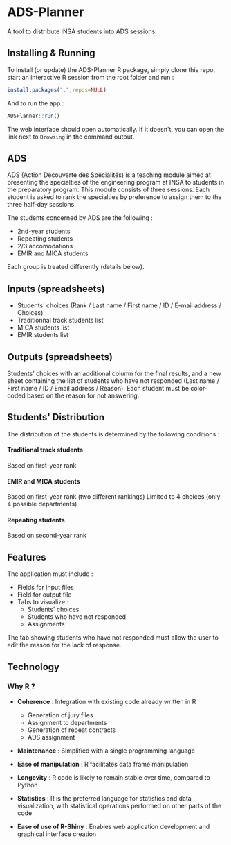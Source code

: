 # ADS-Planner

A tool to distribute INSA students into ADS sessions.

## Installing & Running

To install (or update) the ADS-Planner R package, simply clone this repo, start an interactive R session from the root folder and run :

```R
install.packages(".",repos=NULL)
```

And to run the app :

```R
ADSPlanner::run()
```

The web interface should open automatically. If it doesn't, you can open the link next to `Browsing` in the command output.

## ADS

ADS (Action Découverte des Spécialités) is a teaching module aimed at presenting the specialties of the engineering program at INSA to students in the preparatory program. This module consists of three sessions. Each student is asked to rank the specialties by preference to assign them to the three half-day sessions.

The students concerned by ADS are the following :
- 2nd-year students 
- Repeating students
- 2/3 accomodations
- EMIR and MICA students

Each group is treated differently (details below).

## Inputs (spreadsheets)

- Students' choices (Rank / Last name / First name / ID / E-mail address / Choices)
- Traditionnal track students list
- MICA students list
- EMIR students list

## Outputs (spreadsheets)

Students' choices with an additional column for the final results, and a new sheet containing the list of students who have not responded (Last name / First name / ID / Email address / Reason). Each student must be color-coded based on the reason for not answering.

## Students' Distribution

The distribution of the students is determined by the following conditions :

#### Traditional track students

Based on first-year rank

#### EMIR and MICA students

Based on first-year rank (two different rankings)
Limited to 4 choices (only 4 possible departments)

#### Repeating students

Based on second-year rank

## Features

The application must include :
- Fields for input files
- Field for output file
- Tabs to visualize :
  - Students' choices
  - Students who have not responded
  - Assignments

The tab showing students who have not responded must allow the user to edit the reason for the lack of response.

## Technology

### Why R ?

- **Coherence** : Integration with existing code already written in R
  - Generation of jury files
  - Assignment to departments
  - Generation of repeat contracts
  - ADS assignment

- **Maintenance** : Simplified with a single programming language

- **Ease of manipulation** : R facilitates data frame manipulation

- **Longevity** : R code is likely to remain stable over time, compared to Python

- **Statistics** : R is the preferred language for statistics and data visualization, with statistical operations performed on other parts of the code

- **Ease of use of R-Shiny** : Enables web application development and graphical interface creation
